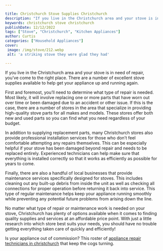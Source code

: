 ```yaml
---

title: Christchurch Stove Supplies Christchurch
description: "If you live in the Christchurch area and your stove is in need of repair, you’ve come to the right place. There are a number of ex...see more detail"
keywords: christchurch stove christchurch
publishDate: 12/12/2022
tags: ["Stove", "Christchurch", "Kitchen Appliances"]
author: Curtis
categories: ["Household Appliances"]
cover: 
 image: /img/stove/212.webp
 alt: 'a striking stove they were glad they had'

---
```


If you live in the Christchurch area and your stove is in need of repair, you’ve come to the right place. There are a number of excellent stove supplies available to help get your appliance up and running again.

First and foremost, you’ll need to determine what type of repair is needed. Most likely, it will involve replacing one or more parts that have worn out over time or been damaged due to an accident or other issue. If this is the case, there are a number of stores in the area that specialize in providing high-quality stove parts for all makes and models. These stores offer both new and used parts so you can find what you need regardless of your budget.

In addition to supplying replacement parts, many Christchurch stores also provide professional installation services for those who don’t feel comfortable attempting any repairs themselves. This can be especially helpful if your stove has been damaged beyond repair and needs to be replaced entirely. Experienced technicians can help make sure that everything is installed correctly so that it works as efficiently as possible for years to come.

Finally, there are also a handful of local businesses that provide maintenance services specifically designed for stoves. This includes cleaning out any built-up debris from inside the unit as well as checking all connections for proper operation before returning it back into service. This type of regular maintenance helps keep your appliance running smoothly while preventing any potential future problems from arising down the line. 

No matter what type of repair or maintenance work is needed on your stove, Christchurch has plenty of options available when it comes to finding quality supplies and services at an affordable price point. With just a little research into which store best suits your needs, you should have no trouble getting everything taken care of quickly and efficiently!

Is your appliance out of commission? This roster of <a href="/pages/appliance-repair-technicians/new-zealand/christchurch/">appliance repair technicians in christchurch</a> that keep the cogs turning.